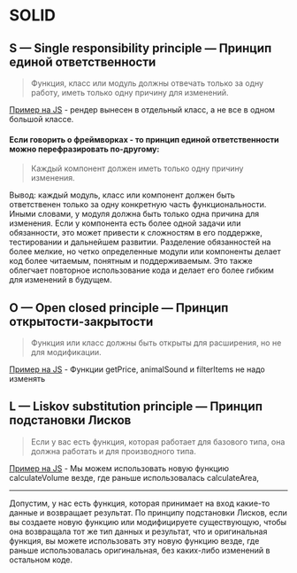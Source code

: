 # SOLID

## S — Single responsibility principle — Принцип единой ответственности
> Функция, класс или модуль должны отвечать только за одну работу, иметь только одну причину для изменений.

[Пример на JS](public/1_S.js) - рендер вынесен в отдельный класс, а не все в одном большой классе.

#### Если говорить о фреймворках - то принцип единой ответственности можно перефразировать по-другому: 

>Каждый компонент должен иметь только одну причину изменения.

Вывод: каждый модуль, класс или компонент должен быть ответственен только за одну конкретную часть функциональности. Иными словами, у модуля должна быть только одна причина для изменения. Если у компонента есть более одной задачи или обязанности, это может привести к сложностям в его поддержке, тестировании и дальнейшем развитии. Разделение обязанностей на более мелкие, но четко определенные модули или компоненты делает код более читаемым, понятным и поддерживаемым. Это также облегчает повторное использование кода и делает его более гибким для изменений в будущем.

## O — Open closed principle — Принцип открытости-закрытости
> Функция или класс должны быть открыты для расширения, но не для модификации.

[Пример на JS](public/2_O.js) - Функции getPrice, animalSound и filterItems не надо изменять

## L — Liskov substitution principle —  Принцип подстановки Лисков
> Если у вас есть функция, которая работает для базового типа, она должна работать и для производного типа.

[Пример на JS](public/3_L.js) -  Мы можем использовать новую функцию calculateVolume везде, где раньше использовалась calculateArea,
 ****
 Допустим, у нас есть функция, которая принимает на вход какие-то данные и возвращает результат. По принципу подстановки Лисков, если вы создаете новую функцию или модифицируете существующую, чтобы она возвращала тот же тип данных и результат, что и оригинальная функция, вы можете использовать эту новую функцию везде, где раньше использовалась оригинальная, без каких-либо изменений в остальном коде.